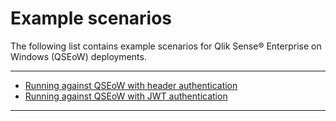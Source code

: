 # Example scenarios

The following list contains example scenarios for Qlik Sense® Enterprise on Windows (QSEoW) deployments. 

---

- [Running against QSEoW with header authentication](./example-qseow-header.md)
- [Running against QSEoW with JWT authentication](./random-qseow.md)

---
